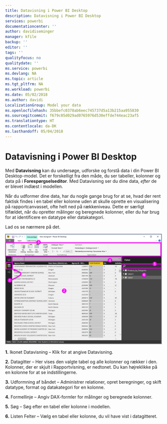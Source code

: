 ```yaml
---
title: Datavisning i Power BI Desktop
description: Datavisning i Power BI Desktop
services: powerbi
documentationcenter: ''
author: davidiseminger
manager: kfile
backup: ''
editor: ''
tags: ''
qualityfocus: no
qualitydate: ''
ms.service: powerbi
ms.devlang: NA
ms.topic: article
ms.tgt_pltfrm: NA
ms.workload: powerbi
ms.date: 05/02/2018
ms.author: davidi
LocalizationGroup: Model your data
ms.openlocfilehash: 35bbefc0378ab6eec745737d5a13b215aa955830
ms.sourcegitcommit: f679c05d029ad0765976d530effde744eac23af5
ms.translationtype: HT
ms.contentlocale: da-DK
ms.lasthandoff: 05/04/2018
---
```

# <a name="data-view-in-power-bi-desktop"></a>Datavisning i Power BI Desktop
Med **Datavisning** kan du undersøge, udforske og forstå data i din Power BI Desktop-model. Det er forskelligt fra den måde, du ser tabeller, kolonner og data på i **Forespørgselseditor**. Med Datavisning ser du dine data, *efter* de er blevet indlæst i modellen.

Når du udformer dine data, har du nogle gange brug for at se, hvad der rent faktisk findes i en tabel eller kolonne uden at skulle oprette en visualisering på rapportcanvasset, ofte helt ned på rækkeniveau. Dette er særligt tilfældet, når du opretter målinger og beregnede kolonner, eller du har brug for at identificere en datatype eller datakategori.

Lad os se nærmere på det.

![](media/desktop-data-view/dataview_fullscreen.png)

**1.** Ikonet Datavisning – Klik for at angive Datavisning.

**2.** Datagitter – Her vises den valgte tabel og alle kolonner og rækker i den. Kolonner, der er skjult i Rapportvisning, er nedtonet. Du kan højreklikke på en kolonne for at se indstillingerne.

**3.** Udformning af båndet – Administrer relationer, opret beregninger, og skift datatype, format og datakategori for en kolonne.

**4.** Formellinje – Angiv DAX-formler for målinger og beregnede kolonner.

**5.** Søg – Søg efter en tabel eller kolonne i modellen.

**6.** Listen Felter – Vælg en tabel eller kolonne, du vil have vist i datagitteret.

